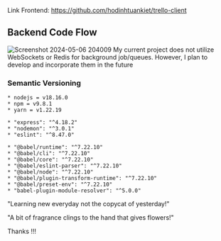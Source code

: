 Link Frontend: https://github.com/hodinhtuankiet/trello-client

## Backend Code Flow
![Screenshot 2024-05-06 204009](https://github.com/hodinhtuankiet/trello-backend-express/assets/120298180/b103202f-00f2-4c0e-93a4-3d1a49fa355a)
My current project does not utilize WebSockets or Redis for background job/queues. However, I plan to develop and incorporate them in the future
### Semantic Versioning
``` 
* nodejs = v18.16.0
* npm = v9.8.1
* yarn = v1.22.19

* "express": "^4.18.2"
* "nodemon": "^3.0.1"
* "eslint": "^8.47.0"

* "@babel/runtime": "^7.22.10"
* "@babel/cli": "^7.22.10"
* "@babel/core": "^7.22.10"
* "@babel/eslint-parser": "^7.22.10"
* "@babel/node": "^7.22.10"
* "@babel/plugin-transform-runtime": "^7.22.10"
* "@babel/preset-env": "^7.22.10"
* "babel-plugin-module-resolver": "^5.0.0"
```


"Learning new everyday not the copycat of yesterday!"

"A bit of fragrance clings to the hand that gives flowers!"

Thanks !!!
